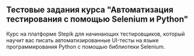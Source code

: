 ## Тестовые задания курса "Автоматизация тестирования с помощью Selenium и Python"



Курс на платформе Stepik для начинающих тестировщиков, который научит вас писать автоматизированные UI-тесты на языке программирования Python с помощью библиотеки Selenium. 
